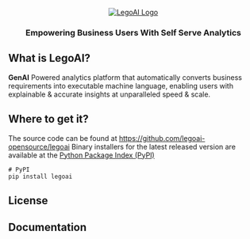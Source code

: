 <p align="center">
  <a href="https://github.com/legoai-opensource/legoai">
    <img src="https://www.legoai.com/assets/Icons/Picture1.png" alt="LegoAI Logo">
  </a>

  <h3 align="center">Empowering Business Users With Self Serve Analytics</h3> 

## What is LegoAI?
**GenAI** Powered analytics platform that automatically converts business requirements into executable machine language, enabling users with explainable & accurate insights at unparalleled speed & scale.

## Where to get it?
The source code can be found at https://github.com/legoai-opensource/legoai
Binary installers for the latest released version are available at the [Python Package Index (PyPI)](https://pypi.org/project/)

```
# PyPI
pip install legoai
```

## License

## Documentation


